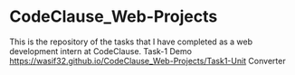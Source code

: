 # CodeClause_Web-Projects
This is the repository of the tasks that I have completed as a web development intern at CodeClause.
Task-1 Demo
https://wasif32.github.io/CodeClause_Web-Projects/Task1-Unit Converter
